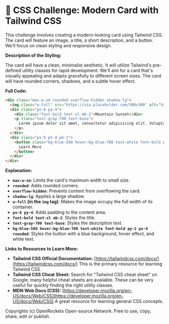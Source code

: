 # 🐞 CSS Challenge:  Modern Card with Tailwind CSS


This challenge involves creating a modern-looking card using Tailwind CSS.  The card will feature an image, a title, a short description, and a button.  We'll focus on clean styling and responsive design.

**Description of the Styling:**

The card will have a clean, minimalist aesthetic.  It will utilize Tailwind's pre-defined utility classes for rapid development. We'll aim for a card that's visually appealing and adapts gracefully to different screen sizes. The card will have rounded corners, shadows, and a subtle hover effect.

**Full Code:**

```html
<div class="max-w-sm rounded overflow-hidden shadow-lg">
  <img class="w-full" src="https://via.placeholder.com/500x300" alt="Sunset in the mountains">
  <div class="px-6 py-4">
    <div class="font-bold text-xl mb-2">Mountain Sunset</div>
    <p class="text-gray-700 text-base">
      Lorem ipsum dolor sit amet, consectetur adipisicing elit. Voluptatibus quia, nulla! Maiores et perferendis eaque, exercitationem praesentium nihil.
    </p>
  </div>
  <div class="px-6 pt-4 pb-2">
    <button class="bg-blue-500 hover:bg-blue-700 text-white font-bold py-2 px-4 rounded">
      Learn More
    </button>
  </div>
</div>
```

**Explanation:**

* **`max-w-sm`**: Limits the card's maximum width to small size.
* **`rounded`**: Adds rounded corners.
* **`overflow-hidden`**: Prevents content from overflowing the card.
* **`shadow-lg`**: Applies a large shadow.
* **`w-full` (in the `img` tag)**: Makes the image occupy the full width of its container.
* **`px-6 py-4`**: Adds padding to the content area.
* **`font-bold text-xl mb-2`**: Styles the title.
* **`text-gray-700 text-base`**: Styles the description text.
* **`bg-blue-500 hover:bg-blue-700 text-white font-bold py-2 px-4 rounded`**: Styles the button with a blue background, hover effect, and white text.

**Links to Resources to Learn More:**

* **Tailwind CSS Official Documentation:** [https://tailwindcss.com/docs/](https://tailwindcss.com/docs/)  This is the primary resource for learning Tailwind CSS.
* **Tailwind CSS Cheat Sheet:**  Search for "Tailwind CSS cheat sheet" on Google; many helpful cheat sheets are available.  These can be very useful for quickly finding the right utility classes.
* **MDN Web Docs (CSS):** [https://developer.mozilla.org/en-US/docs/Web/CSS](https://developer.mozilla.org/en-US/docs/Web/CSS) A great resource for learning general CSS concepts.


Copyrights (c) OpenRockets Open-source Network. Free to use, copy, share, edit or publish.

